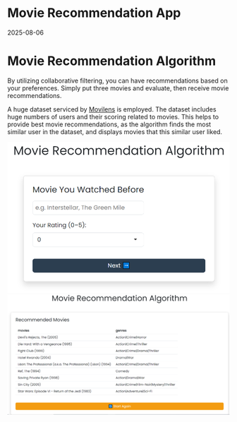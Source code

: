 Movie Recommendation App
================
2025-08-06

# Movie Recommendation Algorithm

By utilizing collaborative filtering, you can have recommendations based
on your preferences. Simply put three movies and evaluate, then receive
movie recommendations.

A huge dataset serviced by
[Movilens](https://grouplens.org/datasets/movielens/) is employed. The
dataset includes huge numbers of users and their scoring related to
movies. This helps to provide best movie recommendations, as the
algorithm finds the most similar user in the dataset, and displays
movies that this similar user liked.

![Poster](pics/pic_1.PNG) ![Poster](pics/pic_2.PNG)

